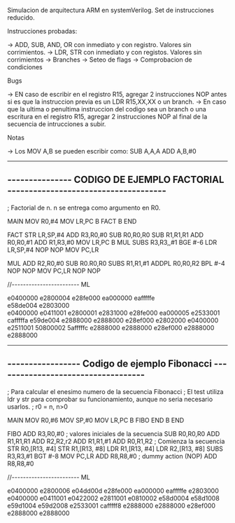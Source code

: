 
Simulacion de arquitectura ARM en systemVerilog. Set de instrucciones reducido.


Instrucciones probadas:

-> ADD, SUB, AND, OR con inmediato y con registro. Valores sin corrimientos.
-> LDR, STR con inmediato y con registos. Valores sin corrimientos
-> Branches
-> Seteo de flags
-> Comprobacion de condiciones

Bugs

-> EN caso de escribir en el registro R15, agregar 2 instrucciones NOP antes si es que la instruccion previa es un LDR R15,XX,XX  o un branch.
-> En caso que la ultima o penultima instruccion del codigo sea un branch o una escritura en el registro R15, agregar 2 instrucciones NOP al final de la secuencia de intrucciones a subir.

Notas

-> Los MOV A,B se pueden escribir como: 
	SUB A,A,A 
	ADD A,B,#0


---------------------------------------------------------------------------------
--------------- CODIGO DE EJEMPLO FACTORIAL -------------------------------------
---------------------------------------------------------------------------------
; Factorial de n. n se entrega como argumento en R0.

MAIN
	MOV R0,#4
	MOV LR,PC
	B FACT
	B END

FACT
	STR LR,SP,#4
	ADD R3,R0,#0
	SUB R0,R0,R0
	SUB R1,R1,R1
	ADD R0,R0,#1
	ADD R1,R3,#0
	MOV LR,PC
	B MUL
	SUBS R3,R3,,#1
	BGE #-6
	LDR LR,SP,#4
	NOP
	NOP
	MOV PC,LR


MUL
	ADD R2,R0,#0
	SUB R0.R0,R0
	SUBS R1,R1,#1
	ADDPL R0,R0,R2
	BPL #-4
	NOP
	NOP
	MOV PC,LR
	NOP
	NOP

//------------------------ ML

e0400000
e2800004
e28fe000
ea000000
eafffffe	
e58de004
e2803000	
e0400000
e0411001
e2800001
e2831000
e28fe000
ea000005
e2533001
cafffffa
e59de004
e2888000
e2888000
e28ef000
e2802000
e0400000
e2511001
50800002
5afffffc
e2888000
e2888000
e28ef000
e2888000
e2888000


---------------------------------------------------------------------------------
----------------- Codigo de ejemplo Fibonacci -----------------------------------
---------------------------------------------------------------------------------
; Para calcular el enesimo numero de la secuencia Fibonacci
; El test utiliza ldr y str para comprobar su funcionamiento, aunque no seria necesario usarlos.
; r0 = n, n>0


MAIN
	MOV R0,#6
	MOV SP,#0
	MOV LR,PC
	B FIBO
END B END


FIBO
	ADD R3,R0,#0	; valores iniciales de la secuencia
	SUB R0,R0,R0
	ADD R1,R1,R1
	ADD R2,R2,r2
	ADD R1,R1,#1
	ADD R0,R1,R2 	; Comienza la secuencia
	STR R0,[R13, #4]
	STR R1,[R13, #8]
	LDR R1,[R13, #4]
	LDR R2,[R13, #8]
	SUBS R3,R3,#1
	BGT #-8
	MOV PC,LR
	ADD R8,R8,#0	; dummy action (NOP)
	ADD R8,R8,#0


//------------------------ ML


e0400000
e2800006
e04dd00d
e28fe000
ea000000
eafffffe
e2803000
e0400000
e0411001
e0422002
e2811001
e0810002
e58d0004
e58d1008
e59d1004
e59d2008
e2533001
cafffff8
e2888000
e2888000
e28ef000
e2888000
e2888000
